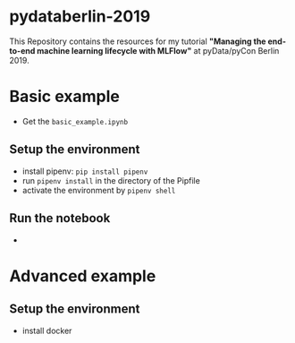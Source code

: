 # pydataberlin-2019
This Repository contains the resources for my tutorial **"Managing the end-to-end machine learning lifecycle with MLFlow"** at pyData/pyCon Berlin 2019.

# Basic example
- Get the `basic_example.ipynb`

## Setup the environment
- install pipenv: `pip install pipenv`
- run `pipenv install` in the directory of the Pipfile
- activate the environment by `pipenv shell`

## Run the notebook
- 

# Advanced example

## Setup the environment
- install docker
